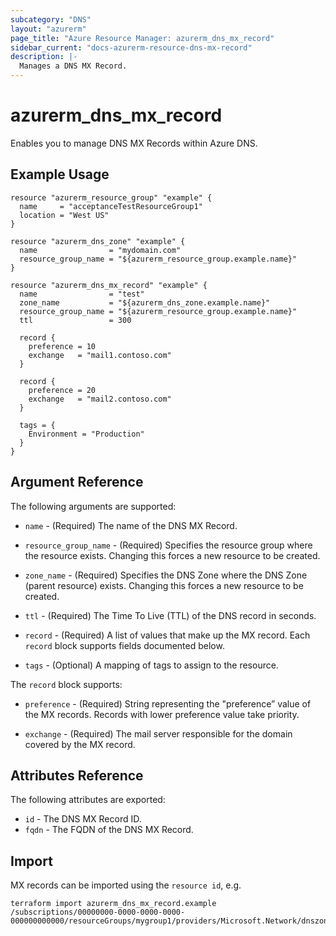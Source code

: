 ```yaml
---
subcategory: "DNS"
layout: "azurerm"
page_title: "Azure Resource Manager: azurerm_dns_mx_record"
sidebar_current: "docs-azurerm-resource-dns-mx-record"
description: |-
  Manages a DNS MX Record.
---
```


# azurerm_dns_mx_record

Enables you to manage DNS MX Records within Azure DNS.

## Example Usage

```hcl
resource "azurerm_resource_group" "example" {
  name     = "acceptanceTestResourceGroup1"
  location = "West US"
}

resource "azurerm_dns_zone" "example" {
  name                = "mydomain.com"
  resource_group_name = "${azurerm_resource_group.example.name}"
}

resource "azurerm_dns_mx_record" "example" {
  name                = "test"
  zone_name           = "${azurerm_dns_zone.example.name}"
  resource_group_name = "${azurerm_resource_group.example.name}"
  ttl                 = 300

  record {
    preference = 10
    exchange   = "mail1.contoso.com"
  }

  record {
    preference = 20
    exchange   = "mail2.contoso.com"
  }

  tags = {
    Environment = "Production"
  }
}
```
## Argument Reference

The following arguments are supported:

* `name` - (Required) The name of the DNS MX Record.

* `resource_group_name` - (Required) Specifies the resource group where the resource exists. Changing this forces a new resource to be created.

* `zone_name` - (Required) Specifies the DNS Zone where the DNS Zone (parent resource) exists. Changing this forces a new resource to be created.

* `ttl` - (Required) The Time To Live (TTL) of the DNS record in seconds.

* `record` - (Required) A list of values that make up the MX record. Each `record` block supports fields documented below.

* `tags` - (Optional) A mapping of tags to assign to the resource.

The `record` block supports:

* `preference` - (Required) String representing the "preference” value of the MX records. Records with lower preference value take priority.

* `exchange` - (Required) The mail server responsible for the domain covered by the MX record.

## Attributes Reference

The following attributes are exported:

* `id` - The DNS MX Record ID.
* `fqdn` - The FQDN of the DNS MX Record.

## Import

MX records can be imported using the `resource id`, e.g.

```shell
terraform import azurerm_dns_mx_record.example /subscriptions/00000000-0000-0000-0000-000000000000/resourceGroups/mygroup1/providers/Microsoft.Network/dnszones/zone1/MX/myrecord1
```
